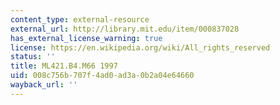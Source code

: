 ```yaml
---
content_type: external-resource
external_url: http://library.mit.edu/item/000837028
has_external_license_warning: true
license: https://en.wikipedia.org/wiki/All_rights_reserved
status: ''
title: ML421.B4.M66 1997
uid: 008c756b-707f-4ad0-ad3a-0b2a04e64660
wayback_url: ''
---
```

